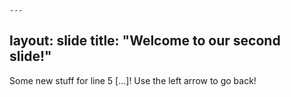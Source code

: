     ---
layout: slide
title: "Welcome to our second slide!"
---
Some new stuff for line 5 [...]!
Use the left arrow to go back!